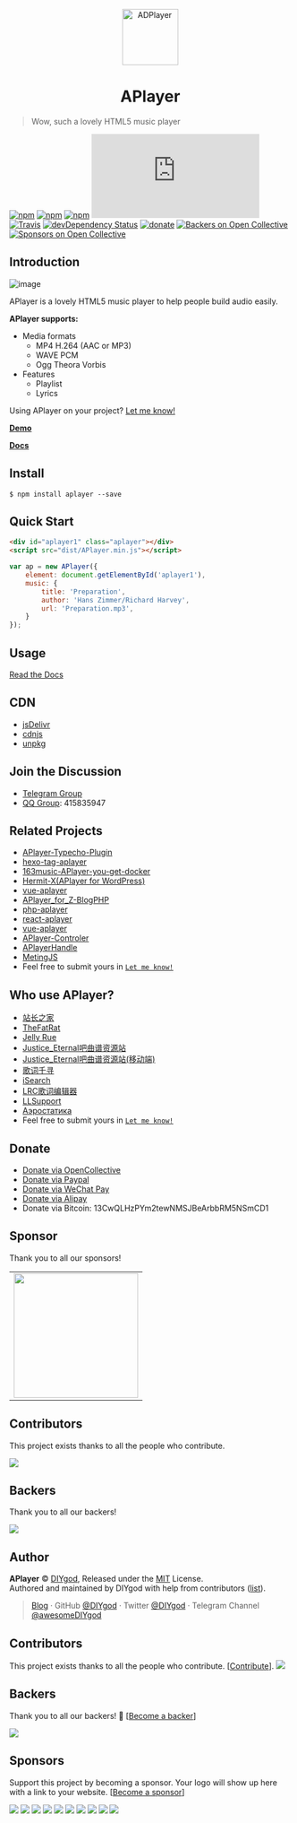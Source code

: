 <p align="center">
<img src="https://ws4.sinaimg.cn/large/006tKfTcgy1fhu01y9uy7j305k04s3yc.jpg" alt="ADPlayer" width="100">
</p>
<h1 align="center">APlayer</h1>

> Wow, such a lovely HTML5 music player

[![npm](https://img.shields.io/npm/v/aplayer.svg?style=flat-square)](https://www.npmjs.com/package/aplayer)
[![npm](https://img.shields.io/npm/l/aplayer.svg?style=flat-square)](https://github.com/MoePlayer/APlayer/blob/master/LICENSE)
[![npm](https://img.shields.io/npm/dt/aplayer.svg?style=flat-square)](https://www.npmjs.com/package/aplayer)
[![size](https://badge-size.herokuapp.com/MoePlayer/APlayer/master/dist/APlayer.min.js?compression=gzip&style=flat-square)](https://github.com/MoePlayer/APlayer/tree/master/dist)
[![Travis](https://img.shields.io/travis/MoePlayer/APlayer.svg?style=flat-square)](https://travis-ci.org/MoePlayer/APlayer)
[![devDependency Status](https://img.shields.io/david/dev/MoePlayer/aplayer.svg?style=flat-square)](https://david-dm.org/MoePlayer/APlayer#info=devDependencies)
[![donate](https://img.shields.io/badge/$-donate-ff69b4.svg?style=flat-square)](https://github.com/MoePlayer/APlayer#donate) [![Backers on Open Collective](https://opencollective.com/APlayer/backers/badge.svg)](#backers) [![Sponsors on Open Collective](https://opencollective.com/APlayer/sponsors/badge.svg)](#sponsors) 

## Introduction

![image](https://i.imgur.com/JDrJXCr.png)

APlayer is a lovely HTML5 music player to help people build audio easily.

**APlayer supports:**

- Media formats
	- MP4 H.264 (AAC or MP3)
	- WAVE PCM
	- Ogg Theora Vorbis
- Features
	- Playlist
	- Lyrics

Using APlayer on your project? [Let me know!](https://github.com/MoePlayer/APlayer/issues/79)

**[Demo](http://aplayer.js.org)**

**[Docs](http://aplayer.js.org/docs)**

## Install

```
$ npm install aplayer --save
```

## Quick Start

```html
<div id="aplayer1" class="aplayer"></div>
<script src="dist/APlayer.min.js"></script>
```

```js
var ap = new APlayer({
    element: document.getElementById('aplayer1'),
    music: {
        title: 'Preparation',
        author: 'Hans Zimmer/Richard Harvey',
        url: 'Preparation.mp3',
    }
});
```

## Usage

[Read the Docs](http://aplayer.js.org/docs)

## CDN

- [jsDelivr](https://www.jsdelivr.com/package/npm/aplayer)
- [cdnjs](https://cdnjs.com/libraries/aplayer)
- [unpkg](https://unpkg.com/aplayer/)

## Join the Discussion

- [Telegram Group](https://t.me/adplayer)
- [QQ Group](https://shang.qq.com/wpa/qunwpa?idkey=bf22213ae0028a82e5adf3f286dfd4f01e0997dc9f1dcd8e831a0a85e799be17): 415835947

## Related Projects

- [APlayer-Typecho-Plugin](https://github.com/zgq354/APlayer-Typecho-Plugin)
- [hexo-tag-aplayer](https://github.com/grzhan/hexo-tag-aplayer)
- [163music-APlayer-you-get-docker](https://github.com/YUX-IO/163music-APlayer-you-get-docker)
- [Hermit-X(APlayer for WordPress)](https://github.com/liwanglin12/Hermit-X)
- [vue-aplayer](https://github.com/SevenOutman/vue-aplayer)
- [APlayer_for_Z-BlogPHP](https://github.com/fghrsh/APlayer_for_Z-BlogPHP)
- [php-aplayer](https://github.com/Daryl-L/php-aplayer)
- [react-aplayer](https://github.com/sabrinaluo/react-aplayer)
- [vue-aplayer](https://github.com/MoeFE/vue-aplayer)
- [APlayer-Controler](https://github.com/Mashiro-Sorata/APlayer-Controler)
- [APlayerHandle](https://github.com/kn007/APlayerHandle)
- [MetingJS](https://github.com/metowolf/MetingJS)
- Feel free to submit yours in [`Let me know!`](https://github.com/MoePlayer/APlayer/issues/79)

## Who use APlayer?

- [站长之家](http://www.chinaz.com/15year/index.html)
- [TheFatRat](http://thefatrat.cn/)
- [Jelly Rue](http://jellyrue.com/)
- [Justice_Eternal吧曲谱资源站](http://lightmoon.pw)
- [Justice_Eternal吧曲谱资源站(移动端)](https://justice-eternal.github.io/)
- [歌词千寻](https://www.lrcgc.com/diy)
- [iSearch](http://i.oppsu.cn)
- [LRC歌词编辑器](https://github.com/MoeFE/Lyric)
- [LLSupport](https://www.lovelivesupport.com/)
- [Аэростатика](https://aerostatica.ru/)
- Feel free to submit yours in [`Let me know!`](https://github.com/MoePlayer/APlayer/issues/79)

## Donate

- [Donate via OpenCollective](https://opencollective.com/aplayer)
- [Donate via Paypal](https://www.paypal.me/DIYgod)
- [Donate via WeChat Pay](https://ws4.sinaimg.cn/large/006tKfTcgy1fhu1uowywej307s07st8h.jpg)
- [Donate via Alipay](https://ws4.sinaimg.cn/large/006tKfTcgy1fhu1vf4ih7j307s07sdfm.jpg)
- Donate via Bitcoin: 13CwQLHzPYm2tewNMSJBeArbbRM5NSmCD1

## Sponsor

Thank you to all our sponsors!

<table>
  <tbody>
    <tr>
      <td align="center" valign="middle">
        <a href="https://console.upyun.com/register/?invite=BkLZ2Xqob" target="_blank">
          <img width="222px" src="https://imgur.com/apG1uKf.png">
        </a>
      </td>
    </tr>
  </tbody>
</table>

## Contributors

This project exists thanks to all the people who contribute.

<a href="https://github.com/MoePlayer/APlayer/graphs/contributors"><img src="https://opencollective.com/APlayer/contributors.svg?width=890" /></a>

## Backers

Thank you to all our backers!

<a href="https://opencollective.com/APlayer#backers" target="_blank"><img src="https://opencollective.com/APlayer/backers.svg?width=890"></a>

## Author

**APlayer** © [DIYgod](https://github.com/DIYgod), Released under the [MIT](./LICENSE) License.<br>
Authored and maintained by DIYgod with help from contributors ([list](https://github.com/DIYgod/APlayer/contributors)).

> [Blog](https://diygod.me) · GitHub [@DIYgod](https://github.com/DIYgod) · Twitter [@DIYgod](https://twitter.com/DIYgod) · Telegram Channel [@awesomeDIYgod](https://t.me/awesomeDIYgod)

## Contributors

This project exists thanks to all the people who contribute. [[Contribute](CONTRIBUTING.md)].
<a href="graphs/contributors"><img src="https://opencollective.com/APlayer/contributors.svg?width=890" /></a>


## Backers

Thank you to all our backers! 🙏 [[Become a backer](https://opencollective.com/APlayer#backer)]

<a href="https://opencollective.com/APlayer#backers" target="_blank"><img src="https://opencollective.com/APlayer/backers.svg?width=890"></a>


## Sponsors

Support this project by becoming a sponsor. Your logo will show up here with a link to your website. [[Become a sponsor](https://opencollective.com/APlayer#sponsor)]

<a href="https://opencollective.com/APlayer/sponsor/0/website" target="_blank"><img src="https://opencollective.com/APlayer/sponsor/0/avatar.svg"></a>
<a href="https://opencollective.com/APlayer/sponsor/1/website" target="_blank"><img src="https://opencollective.com/APlayer/sponsor/1/avatar.svg"></a>
<a href="https://opencollective.com/APlayer/sponsor/2/website" target="_blank"><img src="https://opencollective.com/APlayer/sponsor/2/avatar.svg"></a>
<a href="https://opencollective.com/APlayer/sponsor/3/website" target="_blank"><img src="https://opencollective.com/APlayer/sponsor/3/avatar.svg"></a>
<a href="https://opencollective.com/APlayer/sponsor/4/website" target="_blank"><img src="https://opencollective.com/APlayer/sponsor/4/avatar.svg"></a>
<a href="https://opencollective.com/APlayer/sponsor/5/website" target="_blank"><img src="https://opencollective.com/APlayer/sponsor/5/avatar.svg"></a>
<a href="https://opencollective.com/APlayer/sponsor/6/website" target="_blank"><img src="https://opencollective.com/APlayer/sponsor/6/avatar.svg"></a>
<a href="https://opencollective.com/APlayer/sponsor/7/website" target="_blank"><img src="https://opencollective.com/APlayer/sponsor/7/avatar.svg"></a>
<a href="https://opencollective.com/APlayer/sponsor/8/website" target="_blank"><img src="https://opencollective.com/APlayer/sponsor/8/avatar.svg"></a>
<a href="https://opencollective.com/APlayer/sponsor/9/website" target="_blank"><img src="https://opencollective.com/APlayer/sponsor/9/avatar.svg"></a>


